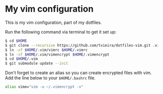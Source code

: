 # My vim configuration

This is my vim configuration, part of my dotfiles.

Run the following command via terminal to get it set up:

```bash
$ cd $HOME
$ git clone --recursive https://github.com/tvieira/dotfiles-vim.git .vim
$ ln -sf $HOME/.vim/vimrc $HOME/.vimrc
$ ln -sf $HOME/.vim/vimencrypt $HOME/.vimencrypt
$ cd $HOME/.vim
$ git submodule update --init
```

Don't forget to create an alias so you can create encrypted files with vim.
Add the line below to your ```$HOME/.bashrc``` file.

```bash
alias vime="vim -u ~/.vimencrypt -x"
```
